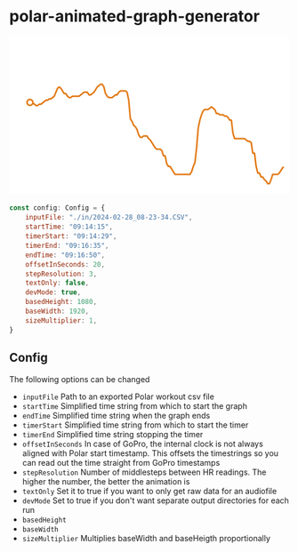 # polar-animated-graph-generator

![Sample graph](example.png "Sample graph")

```js
const config: Config = {
    inputFile: "./in/2024-02-28_08-23-34.CSV",
    startTime: "09:14:15",
    timerStart: "09:14:29",
    timerEnd: "09:16:35",
    endTime: "09:16:50",    
    offsetInSeconds: 20,
    stepResolution: 3,
    textOnly: false,    
    devMode: true,
    basedHeight: 1080,
    baseWidth: 1920,
    sizeMultiplier: 1,
}
```

Config
-----------------------------------

The following options can be changed

- `inputFile` Path to an exported Polar workout csv file
- `startTime` Simplified time string from which to start the graph
- `endTime` Simplified time string when the graph ends
- `timerStart` Simplified time string from which to start the timer
- `timerEnd` Simplified time string stopping the timer
- `offsetInSeconds` In case of GoPro, the internal clock is not always aligned with Polar start timestamp. This offsets the timestrings so you can read out the time straight from GoPro timestamps
- `stepResolution` Number of middlesteps between HR readings. The higher the number, the better the animation is
- `textOnly` Set it to true if you want to only get raw data for an audiofile
- `devMode` Set to true if you don't want separate output directories for each run
- `basedHeight` 
- `baseWidth` 
- `sizeMultiplier` Multiplies baseWidth and baseHeigth proportionally



